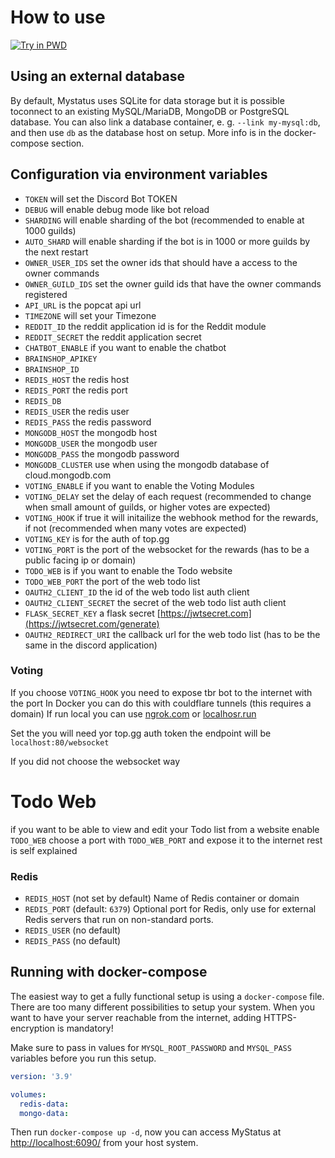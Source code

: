 # How to use

[![Try in PWD](https://github.com/play-with-docker/stacks/raw/cff22438cb4195ace27f9b15784bbb497047afa7/assets/images/button.png)](http://play-with-docker.com?stack=https://raw.githubusercontent.com/HerrErde/popcat-discord-bot/master/docker/docker-compose.yml)

## Using an external database

By default, Mystatus uses SQLite for data storage but it is possible toconnect to an existing MySQL/MariaDB, MongoDB or PostgreSQL database.
You can also link a database container, e. g. `--link my-mysql:db`, and then use `db` as the database host on setup.
More info is in the docker-compose section.

## Configuration via environment variables

- `TOKEN` will set the Discord Bot TOKEN
- `DEBUG` will enable debug mode like bot reload
- `SHARDING` will enable sharding of the bot (recommended to enable at 1000 guilds)
- `AUTO_SHARD` will enable sharding if the bot is in 1000 or more guilds by the next restart
- `OWNER_USER_IDS` set the owner ids that should have a access to the owner commands
- `OWNER_GUILD_IDS` set the owner guild ids that have the owner commands registered
- `API_URL` is the popcat api url
- `TIMEZONE` will set your Timezone
- `REDDIT_ID` the reddit application id is for the Reddit module
- `REDDIT_SECRET` the reddit application secret
- `CHATBOT_ENABLE` if you want to enable the chatbot
- `BRAINSHOP_APIKEY`
- `BRAINSHOP_ID`
- `REDIS_HOST` the redis host
- `REDIS_PORT` the redis port
- `REDIS_DB` 
- `REDIS_USER` the redis user
- `REDIS_PASS` the redis password
- `MONGODB_HOST` the mongodb host
- `MONGODB_USER` the mongodb user
- `MONGODB_PASS` the mongodb password
- `MONGODB_CLUSTER` use when using the mongodb database of cloud.mongodb.com
- `VOTING_ENABLE` if you want to enable the Voting Modules
- `VOTING_DELAY` set the delay of each request (recommended to change when small amount of guilds, or higher votes are expected)
- `VOTING_HOOK` if true it will initailize the webhook method for the rewards, if not (recommended when many votes are expected)
- `VOTING_KEY` is for the auth of top.gg
- `VOTING_PORT` is the port of the websocket for the rewards (has to be a public facing ip or domain)
- `TODO_WEB` is if you want to enable the Todo website
- `TODO_WEB_PORT` the port of the web todo list
- `OAUTH2_CLIENT_ID` the id of the web todo list auth client
- `OAUTH2_CLIENT_SECRET` the secret of the web todo list auth client
- `FLASK_SECRET_KEY` a flask secret [https://jwtsecret.com](https://jwtsecret.com/generate)
- `OAUTH2_REDIRECT_URI` the callback url for the web todo list (has to be the same in the discord application)


### Voting

If you choose `VOTING_HOOK` you need to expose tbr bot to the internet with the port
In Docker you can do this with couldflare tunnels (this requires a domain)
If run local you can use [ngrok.com](https://ngrok.com) or [localhosr.run](https://localhost.run)

Set the you will need yor top.gg auth token
the endpoint will be `localhost:80/websocket`

If you did not choose the websocket way




# Todo Web

if you want to be able to view and edit your Todo list from a website
enable `TODO_WEB` choose a port with `TODO_WEB_PORT` and expose it to the internet
rest is self explained




### Redis

- `REDIS_HOST` (not set by default) Name of Redis container or domain
- `REDIS_PORT` (default: `6379`) Optional port for Redis, only use for external Redis servers that run on non-standard ports.
- `REDIS_USER` (no default)
- `REDIS_PASS` (no default)







## Running with docker-compose

The easiest way to get a fully functional setup is using a `docker-compose` file. There are too many different possibilities to setup your system.
When you want to have your server reachable from the internet, adding HTTPS-encryption is mandatory!

Make sure to pass in values for `MYSQL_ROOT_PASSWORD` and `MYSQL_PASS` variables before you run this setup.

```yaml
version: '3.9'

volumes:
  redis-data:
  mongo-data:


```

Then run `docker-compose up -d`, now you can access MyStatus at <http://localhost:6090/> from your host system.